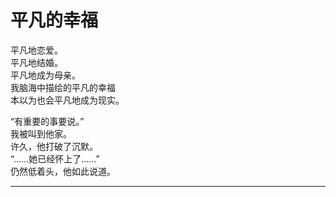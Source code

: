 # 平凡的幸福

平凡地恋爱。
\
平凡地结婚。
\
平凡地成为母亲。
\
我脑海中描绘的平凡的幸福
\
本以为也会平凡地成为现实。

“有重要的事要说。”
\
我被叫到他家。
\
许久，他打破了沉默。
\
“……她已经怀上了……”
\
仍然低着头，他如此说道。

---
